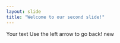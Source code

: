 ```yaml
---
layout: slide
title: "Welcome to our second slide!"
---
```

Your text
Use the left arrow to go back!
new
